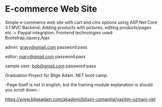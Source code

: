 # E-commerce Web Site

Simple e-commerce web site with cart and cms options using ASP.Net Core 3.1 MVC Backend; Adding products with pictures, editing products/pages etc. + Paypal integration.
Frontend technologies used: Bootstrap,Jquery,Ajax

admin: gravy@gmail.com password:pass

editor: mary@gmail.com password:pass

sample user: bob@gmail.com password:pass

Graduation Project for Bilge Adam .NET boot camp.

-Page itself is not in english, but the training module explanation is should you scroll down.-

https://www.bilgeadam.com/akademi/bilisim-uzmanligi/yazilim-uzmani-net
